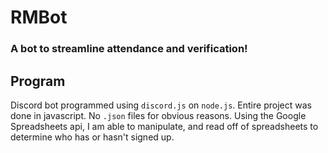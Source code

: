 # RMBot
### A bot to streamline attendance and verification!
## Program
Discord bot programmed using `discord.js` on `node.js`. Entire project was done in javascript. No `.json` files for obvious reasons. Using the Google Spreadsheets api, I am able to manipulate, and read off of spreadsheets to determine who has or hasn't signed up.
